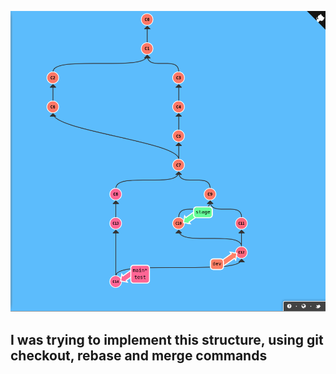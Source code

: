 ![alt text](https://github.com/Neurotrier/learngitbranching/blob/main/branches.png?raw=true)
<h2>I was trying to implement this structure, using git checkout, rebase and merge commands</h2>
